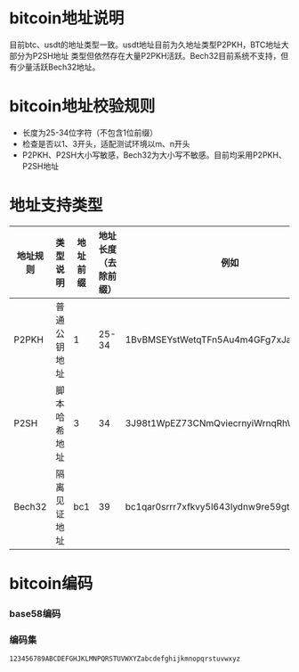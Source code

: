 # bitcoin地址说明
目前btc、usdt的地址类型一致。usdt地址目前为久地址类型P2PKH，BTC地址大部分为P2SH地址
类型但依然存在大量P2PKH活跃。Bech32目前系统不支持，但有少量活跃Bech32地址。

# bitcoin地址校验规则
* 长度为25-34位字符（不包含1位前缀）
* 检查是否以1、3开头，适配测试环境以m、n开头
* P2PKH、P2SH大小写敏感，Bech32为大小写不敏感。目前均采用P2PKH、P2SH地址

# 地址支持类型
|地址规则|类型说明|地址前缀|地址长度（去除前缀）|例如|
|--|------|--|--|--|
|P2PKH|普通公钥地址|1|25-34|1BvBMSEYstWetqTFn5Au4m4GFg7xJaNVN2|
|P2SH|脚本哈希地址|3|34|3J98t1WpEZ73CNmQviecrnyiWrnqRhWNLy|
|Bech32|隔离见证地址|bc1|39|bc1qar0srrr7xfkvy5l643lydnw9re59gtzzwf5mdq|

# bitcoin编码
### base58编码

### 编码集
``123456789ABCDEFGHJKLMNPQRSTUVWXYZabcdefghijkmnopqrstuvwxyz``